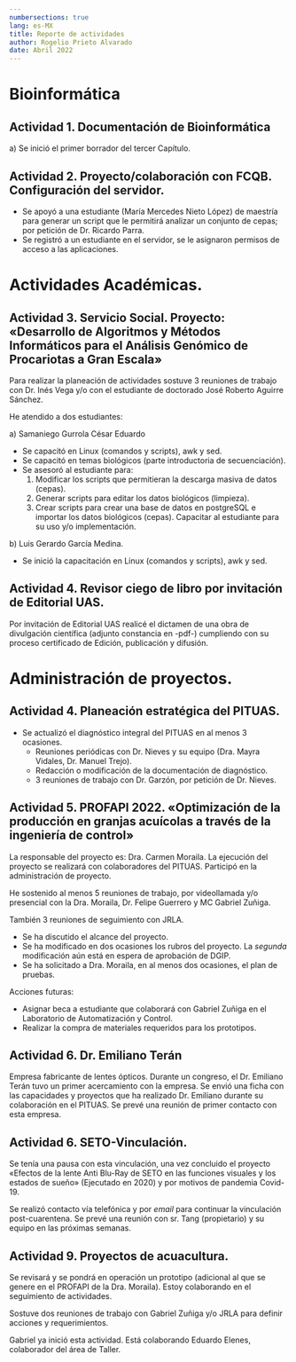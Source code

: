 ```yaml
---
numbersections: true
lang: es-MX
title: Reporte de actividades 
author: Rogelio Prieto Alvarado
date: Abril 2022
---
```



# Bioinformática
## Actividad 1. Documentación de Bioinformática

a) Se inició el primer borrador del tercer Capítulo. 


## Actividad 2. Proyecto/colaboración con FCQB. Configuración del servidor.

- Se apoyó a una estudiante (María Mercedes Nieto López) de maestría para generar un script que le permitirá analizar un conjunto de cepas; por petición de Dr. Ricardo Parra.
- Se registró a un estudiante en el servidor, se le asignaron permisos de acceso a las aplicaciones.


# Actividades Académicas.

## Actividad 3. Servicio Social. Proyecto: «Desarrollo de Algoritmos y Métodos Informáticos para el Análisis Genómico de Procariotas a Gran Escala» 

Para realizar la planeación de actividades sostuve 3 reuniones de trabajo con Dr. Inés Vega y/o con el estudiante de doctorado José Roberto Aguirre Sánchez.

He atendido a dos estudiantes: 

a) Samaniego Gurrola César Eduardo

- Se capacitó en Linux (comandos y scripts), awk y sed.
- Se capacitó en temas biológicos (parte introductoria de secuenciación).
- Se asesoró al estudiante para:
    1. Modificar los scripts que permitieran la descarga masiva de datos (cepas).
    1. Generar scripts para editar los datos biológicos (limpieza).
    2. Crear scripts para crear una base de datos en postgreSQL e importar los datos biológicos (cepas). Capacitar al estudiante para su uso y/o implementación.


b) Luis Gerardo García Medina.

- Se inició la capacitación en Linux (comandos y scripts), awk y sed.

## Actividad 4. Revisor ciego de libro por invitación de Editorial UAS.

Por invitación de Editorial UAS realicé el dictamen de una obra de divulgación científica (adjunto constancia en -pdf-) cumpliendo con su proceso certificado de Edición, publicación y difusión.


# Administración de proyectos.

## Actividad 4. Planeación estratégica del PITUAS.

- Se actualizó el diagnóstico integral del PITUAS en al menos 3 ocasiones.
    - Reuniones periódicas con Dr. Nieves y su equipo (Dra. Mayra Vidales,  Dr. Manuel Trejo).
    - Redacción o modificación de la documentación de diagnóstico.
    - 3 reuniones de trabajo con Dr. Garzón, por petición de Dr. Nieves.


## Actividad 5. PROFAPI 2022. «Optimización de la producción en granjas acuícolas a través de la ingeniería de control»

La responsable del proyecto es: Dra. Carmen Moraila. La ejecución del proyecto se realizará con colaboradores del PITUAS. Participó en la administración de proyecto. 

He sostenido al menos 5 reuniones de trabajo, por videollamada y/o presencial con la Dra. Moraila, Dr. Felipe Guerrero y MC Gabriel Zuñiga.

También 3 reuniones de seguimiento con JRLA.

- Se ha discutido el alcance del proyecto.
- Se ha modificado en dos ocasiones los rubros del proyecto. La _segunda_ modificación aún está en espera de aprobación de DGIP.
- Se ha solicitado a Dra. Moraila, en al menos dos ocasiones, el plan de pruebas.

Acciones futuras:
- Asignar beca a estudiante que colaborará con Gabriel Zuñiga en el Laboratorio de Automatización y Control.
- Realizar la compra de materiales requeridos para los prototipos.

## Actividad 6. Dr. Emiliano Terán

Empresa fabricante de lentes ópticos. Durante un congreso, el Dr. Emiliano Terán tuvo un primer acercamiento con la empresa. Se envió una ficha con las capacidades y proyectos que ha realizado Dr. Emiliano durante su colaboración en el PITUAS. Se prevé una reunión de primer contacto con esta empresa.


## Actividad 6. SETO-Vinculación. 

Se tenía una pausa con esta vinculación, una vez concluido el proyecto «Efectos de la lente Anti Blu-Ray de SETO en las funciones visuales y los estados de sueño» (Ejecutado en 2020) y por motivos de pandemia Covid-19.

Se realizó contacto vía telefónica y por _email_ para continuar la vinculación post-cuarentena. Se prevé una reunión con sr. Tang (propietario) y su equipo en las próximas semanas.



## Actividad 9. Proyectos de acuacultura.

Se revisará y se pondrá en operación un prototipo (adicional al que se genere en el PROFAPI de la Dra. Moraila). Estoy colaborando en el seguimiento de actividades.

Sostuve dos reuniones de trabajo con Gabriel Zuñiga y/o JRLA para definir acciones y requerimientos.

Gabriel ya inició esta actividad. Está colaborando Eduardo Elenes, colaborador del área de Taller.





